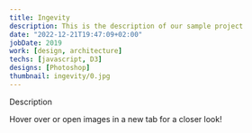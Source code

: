 ```yaml
---
title: Ingevity
description: This is the description of our sample project
date: "2022-12-21T19:47:09+02:00"
jobDate: 2019
work: [design, architecture]
techs: [javascript, D3]
designs: [Photoshop]
thumbnail: ingevity/0.jpg
---
```


Description

Hover over or open images in a new tab for a closer look!
